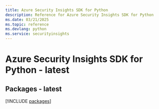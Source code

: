 ```yaml
---
title: Azure Security Insights SDK for Python
description: Reference for Azure Security Insights SDK for Python
ms.date: 03/21/2025
ms.topic: reference
ms.devlang: python
ms.service: securityinsights
---
```

# Azure Security Insights SDK for Python - latest
## Packages - latest
[!INCLUDE [packages](security-insights-index.md)]